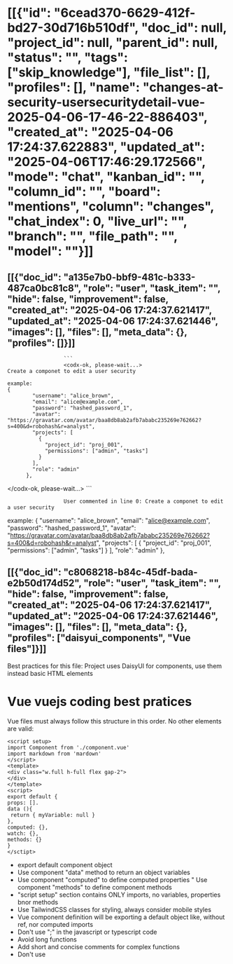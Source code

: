 # [[{"id": "6cead370-6629-412f-bd27-30d716b510df", "doc_id": null, "project_id": null, "parent_id": null, "status": "", "tags": ["skip_knowledge"], "file_list": [], "profiles": [], "name": "changes-at-security-usersecuritydetail-vue-2025-04-06-17-46-22-886403", "created_at": "2025-04-06 17:24:37.622883", "updated_at": "2025-04-06T17:46:29.172566", "mode": "chat", "kanban_id": "", "column_id": "", "board": "mentions", "column": "changes", "chat_index": 0, "live_url": "", "branch": "", "file_path": "", "model": ""}]]
## [[{"doc_id": "a135e7b0-bbf9-481c-b333-487ca0bc81c8", "role": "user", "task_item": "", "hide": false, "improvement": false, "created_at": "2025-04-06 17:24:37.621417", "updated_at": "2025-04-06 17:24:37.621446", "images": [], "files": [], "meta_data": {}, "profiles": []}]]

                      ```
                      <codx-ok, please-wait...>
    Create a componet to edit a user security

    example:
    {
            "username": "alice_brown",
            "email": "alice@example.com",
            "password": "hashed_password_1",
            "avatar": "https://gravatar.com/avatar/baa8db8ab2afb7ababc235269e762662?s=400&d=robohash&r=analyst",
            "projects": [
              {
                "project_id": "proj_001",
                "permissions": ["admin", "tasks"]
              }
            ],
            "role": "admin"
          },
</codx-ok, please-wait...>
                      ```
                      
                      User commented in line 0: Create a componet to edit a user security

example:
{
"username": "alice_brown",
"email": "alice@example.com",
"password": "hashed_password_1",
"avatar": "https://gravatar.com/avatar/baa8db8ab2afb7ababc235269e762662?s=400&d=robohash&r=analyst",
"projects": [
{
"project_id": "proj_001",
"permissions": ["admin", "tasks"]
}
],
"role": "admin"
},
                      
## [[{"doc_id": "c8068218-b84c-45df-bada-e2b50d174d52", "role": "user", "task_item": "", "hide": false, "improvement": false, "created_at": "2025-04-06 17:24:37.621417", "updated_at": "2025-04-06 17:24:37.621446", "images": [], "files": [], "meta_data": {}, "profiles": ["daisyui_components", "Vue files"]}]]
Best practices for this file:
                  Project uses DaisyUI for components, use them instead basic HTML elements
# Vue vuejs coding best pratices
Vue files must always follow this structure in this order.
No other elements are valid:
```example vue file
<script setup>
import Component from './component.vue'
import markdown from 'mardown'
</script>
<template>
<div class="w.full h-full flex gap-2">
</div>
</template>
<script>
export default {
props: [].
data (){
 return { myVariable: null }
},
computed: {},
watch: {},
methods: {}
}
</sctipt>
```
* export default component object
* Use component "data" method to return an object variables
* Use component "computed" to define computed properties
" Use component "methods" to define component methods 
* "script setup" section contains ONLY imports, no variables, properties bnor methods
* Use TailwindCSS classes for styling, always consider mobile styles
* Vue component definition will be exporting a default object like, without ref, nor computed imports
* Don't use ";" in the javascript or typescript code
* Avoid long functions
* Add short and concise comments for complex functions
* Don't use <style> elements, use TailWindCSS classes
                  
## [[{"doc_id": "70ca374d-d4c9-4d80-8fd0-24a2c2b77983", "role": "user", "task_item": "", "hide": false, "improvement": false, "created_at": "2025-04-06 17:24:37.621417", "updated_at": "2025-04-06 17:24:37.621446", "images": [], "files": [], "meta_data": {}, "profiles": []}]]

              Rewrite full file content replacing codx instructions with the minimum changes as possible.
              Return only the file content without any further decoration or comments.
              Do not surround response with '```' marks, just content:
              <codx-ok, please-wait...>
    Create a componet to edit a user security

    example:
    {
            "username": "alice_brown",
            "email": "alice@example.com",
            "password": "hashed_password_1",
            "avatar": "https://gravatar.com/avatar/baa8db8ab2afb7ababc235269e762662?s=400&d=robohash&r=analyst",
            "projects": [
              {
                "project_id": "proj_001",
                "permissions": ["admin", "tasks"]
              }
            ],
            "role": "admin"
          },
</codx-ok, please-wait...>
              
## [[{"doc_id": "3cf11f47-d46e-41a9-bf54-d9875e880896", "role": "assistant", "task_item": "", "hide": false, "improvement": false, "created_at": "2025-04-06 17:24:37.621417", "updated_at": "2025-04-06 17:24:37.621446", "images": [], "files": [], "meta_data": {"time_taken": 6.285719156265259, "first_chunk_time_taken": 2.9098429679870605, "model": "gpt-4o"}, "profiles": []}]]
<script setup>
// Import necessary components and libraries
</script>

<template>
  <div class="w-full h-full flex gap-2">
    <!-- Create a component to edit a user security -->
    <form class="flex flex-col gap-4">

      <!-- Input for username -->
      <input type="text" placeholder="Username" class="input" />

      <!-- Input for email -->
      <input type="email" placeholder="Email" class="input" />

      <!-- Password input -->
      <input type="password" placeholder="Password" class="input" />

      <!-- Avatar URL input -->
      <input type="text" placeholder="Avatar URL" class="input" />

      <!-- Project and Permissions -->
      <div class="flex flex-col gap-2">
        <label>Projects</label>
        <div>
          <input type="text" placeholder="Project ID" class="input" />
          <select class="select">
            <option>admin</option>
            <option>tasks</option>
          </select>
        </div>
      </div>

      <!-- Role selection -->
      <select class="select">
        <option>admin</option>
        <option>user</option>
      </select>

      <!-- Submit button -->
      <button type="submit" class="btn">Save</button>
    </form>
  </div>
</template>

<script>
export default {
  props: [],
  data() {
    return {}
  },
  computed: {},
  watch: {},
  methods: {}
}
</script>